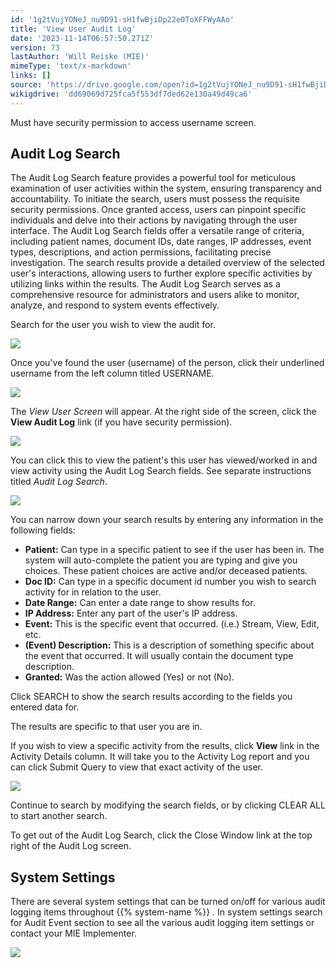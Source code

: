 ```yaml
---
id: '1g2tVujYONeJ_nu9D91-sH1fwBjiDp22e0ToXFFWyAAo'
title: 'View User Audit Log'
date: '2023-11-14T06:57:50.271Z'
version: 73
lastAuthor: 'Will Reiske (MIE)'
mimeType: 'text/x-markdown'
links: []
source: 'https://drive.google.com/open?id=1g2tVujYONeJ_nu9D91-sH1fwBjiDp22e0ToXFFWyAAo'
wikigdrive: 'dd69069d725fca5f553df7ded62e130a49d49ca6'
---
```

Must have security permission to access username screen.

## Audit Log Search

The Audit Log Search feature provides a powerful tool for meticulous examination of user activities within the system, ensuring transparency and accountability. To initiate the search, users must possess the requisite security permissions. Once granted access, users can pinpoint specific individuals and delve into their actions by navigating through the user interface. The Audit Log Search fields offer a versatile range of criteria, including patient names, document IDs, date ranges, IP addresses, event types, descriptions, and action permissions, facilitating precise investigation. The search results provide a detailed overview of the selected user's interactions, allowing users to further explore specific activities by utilizing links within the results. The Audit Log Search serves as a comprehensive resource for administrators and users alike to monitor, analyze, and respond to system events effectively.

Search for the user you wish to view the audit for.

![](../view-user-audit-log.assets/0a205f7c4a2ab62b9e2dd9037e677f05.png)

Once you've found the user (username) of the person, click their underlined username from the left column titled USERNAME.

![](../view-user-audit-log.assets/1ca7fec58cc20570276b1dde6129901d.png)

The *View User Screen* will appear. At the right side of the screen, click the **View Audit Log** link (if you have security permission).

![](../view-user-audit-log.assets/9a59209fbdb3476596a1a307168382d3.png)

You can click this to view the patient's this user has viewed/worked in and view activity using the Audit Log Search fields. See separate instructions titled *Audit Log Search*.

![](../view-user-audit-log.assets/af0965785dbfcc32883ef515294491a8.png)

You can narrow down your search results by entering any information in the following fields:

* <strong>Patient:</strong> Can type in a specific patient to see if the user has been in. The system will auto-complete the patient you are typing and give you choices. These patient choices are active and/or deceased patients.
* <strong>Doc ID:</strong> Can type in a specific document id number you wish to search activity for in relation to the user.
* <strong>Date Range:</strong> Can enter a date range to show results for.
* <strong>IP Address:</strong> Enter any part of the user's IP address.
* <strong>Event:</strong> This is the specific event that occurred. (i.e.) Stream, View, Edit, etc.
* <strong>(Event) Description:</strong> This is a description of something specific about the event that occurred. It will usually contain the document type description.
* <strong>Granted:</strong> Was the action allowed (Yes) or not (No).

Click SEARCH to show the search results according to the fields you entered data for.

The results are specific to that user you are in.

If you wish to view a specific activity from the results, click **View** link in the Activity Details column. It will take you to the Activity Log report and you can click Submit Query to view that exact activity of the user.

![](../view-user-audit-log.assets/7de18b0d5675e319d84462be0ff1b305.png)

Continue to search by modifying the search fields, or by clicking CLEAR ALL to start another search.

To get out of the Audit Log Search, click the Close Window link at the top right of the Audit Log screen.

## System Settings

There are several system settings that can be turned on/off for various audit logging items throughout {{% system-name %}} . In system settings search for Audit Event section to see all the various audit logging item settings or contact your MIE Implementer.

![](../view-user-audit-log.assets/43fb943f932195fa65a075e9eaf3e9c9.png)

